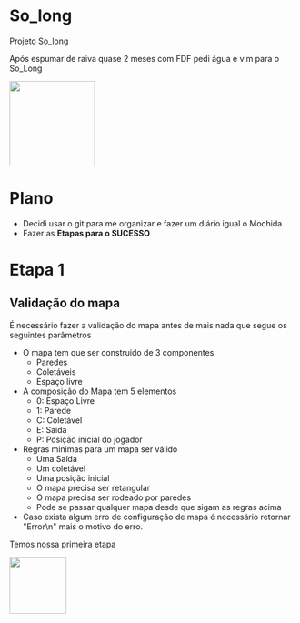 # So_long
Projeto So_long

Após espumar de raiva quase 2 meses com FDF pedi água e vim para o So_Long

<img width=150px src="https://media3.giphy.com/media/A7ZbCuv0fJ0POGucwV/giphy.gif?cid=dc79c357c0076eea4d970ea21e3028e7640491d18f8c41ec&rid=giphy.gif" />

# Plano
- Decidi usar o git para me organizar e fazer um diário igual o Mochida
- Fazer as **Etapas para o SUCESSO**

# Etapa 1
## Validação do mapa
É necessário fazer a validação do mapa antes de mais nada que segue os seguintes parâmetros
- O mapa tem que ser construido de 3 componentes
  - Paredes
  - Coletáveis
  - Espaço livre
- A composição do Mapa tem 5 elementos
  - 0: Espaço Livre
  - 1: Parede
  - C: Coletável
  - E: Saída
  - P: Posição inicial do jogador
- Regras minimas para um mapa ser válido
  - Uma Saída
  - Um coletável
  - Uma posição inicial
  - O mapa precisa ser retangular
  - O mapa precisa ser rodeado por paredes
  - Pode se passar qualquer mapa desde que sigam as regras acima
- Caso exista algum erro de configuração de mapa é necessário retornar "Error\n" mais o motivo do erro.

Temos nossa primeira etapa

<img width=100 src="https://c.tenor.com/10OKiBL__N4AAAAj/capoo-bug-cat.gif" />
